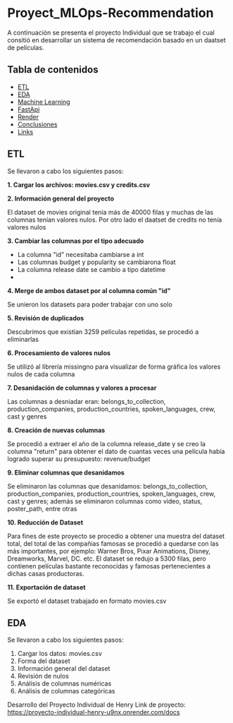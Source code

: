 # Proyect_MLOps-Recommendation
A continuación se presenta el proyecto Individual que se trabajo el cual consitió en desarrollar un sistema de recomendación  basado en un daatset de películas.

## Tabla de contenidos

- [ETL](##ETL)
- [EDA](##EDA)
- [Machine Learning](##MachineLearning)
- [FastApi](#FastApi)
- [Render](#Render)
- [Conclusiones](#Conclusiones)
- [Links](#licencia)

## ETL
Se llevaron a cabo los siguientes pasos:

**1. Cargar los archivos: movies.csv y credits.csv**

**2. Información general del proyecto** 

El dataset de movies original tenía más de 40000 filas y muchas de las columnas tenían valores nulos. Por otro lado el daatset de credits no tenía valores nulos

**3. Cambiar las columnas por el tipo adecuado**

- La columna "id" necesitaba cambiarse a int
- Las columnas budget y popularity se cambiarona  float
- La columna release date se cambio a tipo datetime
- 
**4. Merge de ambos dataset por al columna común "id"**

Se unieron los datasets para poder trabajar con uno solo 

**5. Revisión de duplicados**

Descubrimos que existian 3259 películas repetidas, se procedió a eliminarlas

**6. Procesamiento de valores nulos**

Se utilizó al librería missingno para visualizar de forma gráfica los valores nulos de cada columna

**7. Desanidación de columnas y valores a procesar**

 Las columnas a desniadar eran: belongs_to_collection, production_companies, production_countries, spoken_languages, crew, cast y genres

**8. Creación de nuevas columnas**

Se procedió a extraer el año de la columna release_date y se creo la columna "return" para obtener el dato de cuantas veces una película había logrado superar su presupuesto: revenue/budget

**9. Eliminar columnas que desanidamos**

Se eliminaron las columnas que desanidamos: belongs_to_collection, production_companies, production_countries, spoken_languages, crew, cast y genres; además se eliminaron columnas como video, status, poster_path, entre otras

**10. Reducción de Dataset**

Para fines de este proyecto se procedio a obtener una muestra del dataset total, del total de las compañias famosas se procedió a quedarse con las más importantes, por ejemplo: Warner Bros, Pixar Animations, Disney, Dreamworks, Marvel, DC. etc. El dataset se redujo a 5300 filas, pero contienen películas bastante reconocidas y famosas pertenecientes a dichas casas productoras. 

**11. Exportación de dataset**

Se exportó el dataset trabajado en formato movies.csv
    
## EDA
Se llevaron a cabo los siguientes pasos:
1. Cargar los datos: movies.csv
2. Forma del dataset
3. Información general del dataset
4. Revisión de nulos
5. Análisis de columnas numéricas
6. Análisis de columnas categóricas

Desarrollo del Proyecto Individual de Henry 
Link de proyecto: https://proyecto-individual-henry-u9nx.onrender.com/docs
